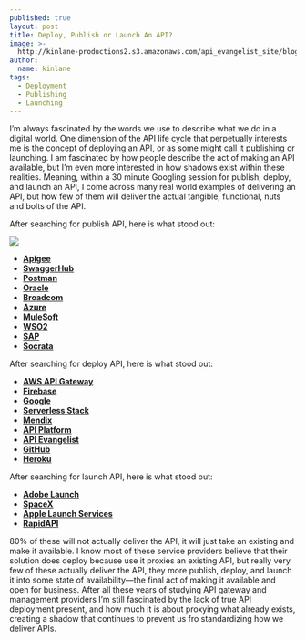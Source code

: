 ```yaml
---
published: true
layout: post
title: Deploy, Publish or Launch An API?
image: >-
  http://kinlane-productions2.s3.amazonaws.com/api_evangelist_site/blog/bw_api_deployment.png
author:
  name: kinlane
tags:
  - Deployment
  - Publishing
  - Launching
---
```

I’m always fascinated by the words we use to describe what we do in a digital world. One dimension of the API life cycle that perpetually interests me is the concept of deploying an API, or as some might call it publishing or launching. I am fascinated by how people describe the act of making an API available, but I’m even more interested in how shadows exist within these realities. Meaning, within a 30 minute Googling session for publish, deploy, and launch an API, I come across many real world examples of delivering an API, but how few of them will deliver the actual tangible, functional, nuts and bolts of the API.

After searching for publish API, here is what stood out:

![](http://kinlane-productions2.s3.amazonaws.com/api_evangelist_site/blog/bw_api_deployment.png)

*   [**Apigee**](https://cloud.google.com/apigee/api-management/publish-apis/)
*   [**SwaggerHub**](https://app.swaggerhub.com/help/apis/publishing-api)
*   [**Postman**](https://www.postman.com/publishers)
*   [**Oracle**](https://docs.oracle.com/en/cloud/paas/api-platform-cloud/apfad/publish-apis.html)
*   [**Broadcom**](https://techdocs.broadcom.com/content/broadcom/techdocs/us/en/ca-enterprise-software/layer7-api-management/api-developer-portal/4-2/publishers/manage-apis/publish-apis.html)
*   [**Azure**](https://docs.microsoft.com/en-us/learn/modules/publish-manage-apis-with-azure-api-management/)
*   [**MuleSoft**](https://docs.mulesoft.com/api-community-manager/publish-apis)
*   [**WSO2**](https://docs.wso2.com/display/AM210/Create+and+Publish+an+API)
*   [**SAP**](https://developers.sap.com/tutorials/cp-apim-shoppingfresh-publish-api.html)
*   [**Socrata**](https://dev.socrata.com/publishers/)

After searching for deploy API, here is what stood out:

*   [**AWS API Gateway**](https://docs.aws.amazon.com/apigateway/latest/developerguide/how-to-deploy-api-with-console.html)
*   [**Firebase**](https://firebase.google.com/docs/hosting/api-deploy)
*   [**Google**](https://cloud.google.com/endpoints/docs/openapi/deploy-api-backend)
*   [**Serverless Stack**](https://serverless-stack.com/chapters/deploy-the-apis.html)
*   [**Mendix**](https://docs.mendix.com/apidocs-mxsdk/apidocs/deploy-api)
*   [**API Platform**](https://api-platform.com/docs/deployment/)
*   [**API Evangelist**](http://deployment.apievangelist.com/)
*   [**GitHub**](https://developer.github.com/v3/repos/deployments/)
*   [**Heroku**](https://devcenter.heroku.com/articles/mean-apps-restful-api)

After searching for launch API, here is what stood out:

*   **[Adobe Launch](https://developer.adobelaunch.com/)**
*   [**SpaceX**](https://github.com/r-spacex/SpaceX-API)
*   **[Apple Launch Services](https://developer.apple.com/documentation/coreservices/launch_services)**
*   [**RapidAPI**](https://docs.rapidapi.com/v2.0/docs/ive-added-my-api-to-rapidapi-now-what)

80% of these will not actually deliver the API, it will just take an existing and make it available. I know most of these service providers believe that their solution does deploy because use it proxies an existing API, but really very few of these actually deliver the API, they more publish, deploy, and launch it into some state of availability—the final act of making it available and open for business. After all these years of studying API gateway and management providers I’m still fascinated by the lack of true API deployment present, and how much it is about proxying what already exists, creating a shadow that continues to prevent us fro standardizing how we deliver APIs.